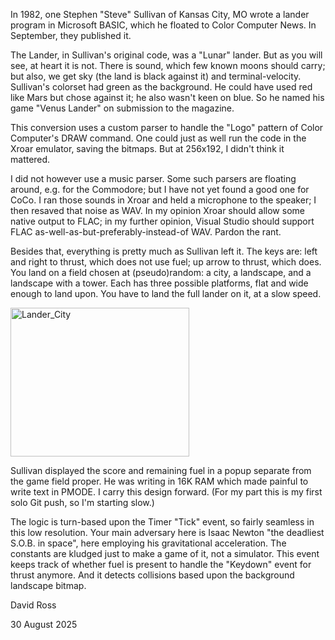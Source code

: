 In 1982, one Stephen "Steve" Sullivan of Kansas City, MO wrote a lander program in Microsoft BASIC, which he floated to Color Computer News. In September, they published it.

The Lander, in Sullivan's original code, was a "Lunar" lander. But as you will see, at heart it is not. There is sound, which few known moons should carry; but also, we get sky (the land is black against it) and terminal-velocity. Sullivan's colorset had green as the background. He could have used red like Mars but chose against it; he also wasn't keen on blue. So he named his game "Venus Lander" on submission to the magazine.

This conversion uses a custom parser to handle the "Logo" pattern of Color Computer's DRAW command. One could just as well run the code in the Xroar emulator, saving the bitmaps. But at 256x192, I didn't think it mattered.

I did not however use a music parser. Some such parsers are floating around, e.g. for the Commodore; but I have not yet found a good one for CoCo. I ran those sounds in Xroar and held a microphone to the speaker; I then resaved that noise as WAV. In my opinion Xroar should allow some native output to FLAC; in my further opinion, Visual Studio should support FLAC as-well-as-but-preferably-instead-of WAV. Pardon the rant.

Besides that, everything is pretty much as Sullivan left it. The keys are: left and right to thrust, which does not use fuel; up arrow to thrust, which does. You land on a field chosen at (pseudo)random: a city, a landscape, and a landscape with a tower. Each has three possible platforms, flat and wide enough to land upon. You have to land the full lander on it, at a slow speed.

<img width="286" height="238" alt="Lander_City" src="https://github.com/user-attachments/assets/a28b60a3-8118-4c20-ae36-9b6d00b47d18" />


Sullivan displayed the score and remaining fuel in a popup separate from the game field proper. He was writing in 16K RAM which made painful to write text in PMODE. I carry this design forward. (For my part this is my first solo Git push, so I'm starting slow.)

The logic is turn-based upon the Timer "Tick" event, so fairly seamless in this low resolution. Your main adversary here is Isaac Newton "the deadliest S.O.B. in space", here employing his gravitational acceleration. The constants are kludged just to make a game of it, not a simulator. This event keeps track of whether fuel is present to handle the "Keydown" event for thrust anymore. And it detects collisions based upon the background landscape bitmap.



David Ross

30 August 2025

